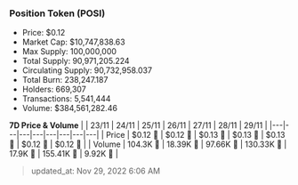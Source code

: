 
  ### Position Token (POSI)
  - Price: $0.12
  - Market Cap: $10,747,838.63
  - Max Supply: 100,000,000
  - Total Supply: 90,971,205.224
  - Circulating Supply: 90,732,958.037
  - Total Burn: 238,247.187
  - Holders: 669,307
  - Transactions: 5,541,444
  - Volume: $384,561,282.46

  **7D Price & Volume**
  | | 23&#x2F;11 | 24&#x2F;11 | 25&#x2F;11 | 26&#x2F;11 | 27&#x2F;11 | 28&#x2F;11 | 29&#x2F;11 |
  |---|---|---|---|---|---|---|---|
  | Price | $0.12 🚀 | $0.12 🚀 | $0.13 🚀 | $0.13 🔻 | $0.13 🚀 | $0.12 🔻 | $0.12 🚀 |
  | Volume | 104.3K 🚀 | 18.39K 🔻 | 97.66K 🚀 | 130.33K 🚀 | 17.9K 🔻 | 155.41K 🚀 | 9.92K 🔻 |

  > updated_at: Nov 29, 2022 6:06 AM
